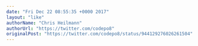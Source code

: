 ```yaml
---
date: "Fri Dec 22 08:55:35 +0000 2017"
layout: "like"
authorName: "Chris Heilmann"
authorUrl: "https://twitter.com/codepo8"
originalPost: "https://twitter.com/codepo8/status/944129276026261504"
---
```

